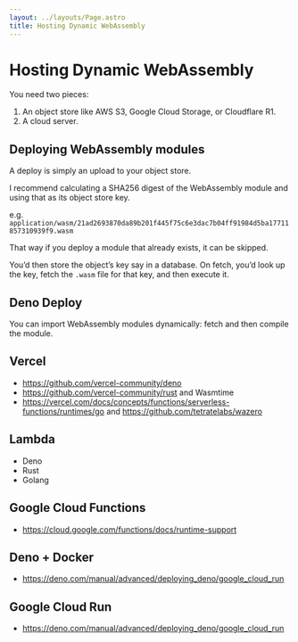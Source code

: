 ```yaml
---
layout: ../layouts/Page.astro
title: Hosting Dynamic WebAssembly
---
```


# Hosting Dynamic WebAssembly

You need two pieces:

1. An object store like AWS S3, Google Cloud Storage, or Cloudflare R1.
2. A cloud server.

## Deploying WebAssembly modules

A deploy is simply an upload to your object store.

I recommend calculating a SHA256 digest of the WebAssembly module and using that as its object store key.

e.g. `application/wasm/21ad2693870da89b201f445f75c6e3dac7b04ff91984d5ba17711857310939f9.wasm`

That way if you deploy a module that already exists, it can be skipped.

You’d then store the object’s key say in a database. On fetch, you’d look up the key, fetch the `.wasm` file for that key, and then execute it.

## Deno Deploy

You can import WebAssembly modules dynamically: fetch and then compile the module.

## Vercel

- https://github.com/vercel-community/deno
- https://github.com/vercel-community/rust and Wasmtime
- https://vercel.com/docs/concepts/functions/serverless-functions/runtimes/go and https://github.com/tetratelabs/wazero

## Lambda

- Deno
- Rust
- Golang

## Google Cloud Functions

- https://cloud.google.com/functions/docs/runtime-support

## Deno + Docker

- https://deno.com/manual/advanced/deploying_deno/google_cloud_run

## Google Cloud Run

- https://deno.com/manual/advanced/deploying_deno/google_cloud_run
